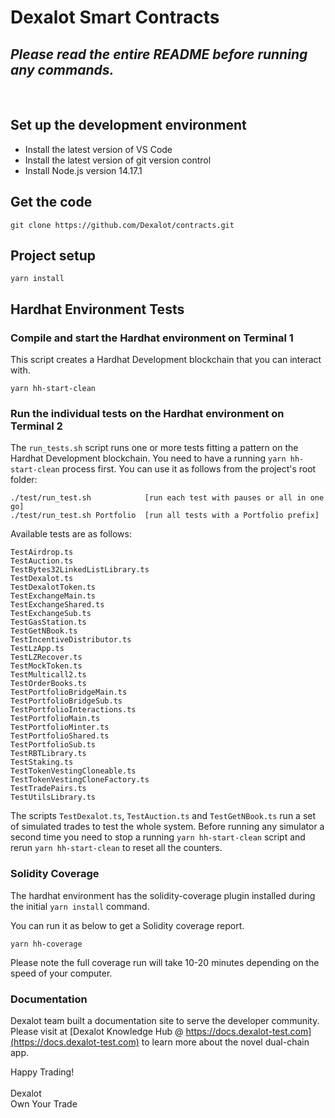 # Dexalot Smart Contracts

## *Please read the entire README before running any commands.*

<br>

## Set up the development environment

- Install the latest version of VS Code
- Install the latest version of git version control
- Install Node.js version 14.17.1

## Get the code

```
git clone https://github.com/Dexalot/contracts.git
```

## Project setup

```
yarn install
```

## Hardhat Environment Tests

### Compile and start the Hardhat environment on Terminal 1

This script creates a Hardhat Development blockchain that you can interact with.

```
yarn hh-start-clean
```

### Run the individual tests on the Hardhat environment on Terminal 2

The `run_tests.sh` script runs one or more tests fitting a pattern on the Hardhat Development blockchain.  You need to have a running ```yarn hh-start-clean``` process first. You can use it as follows from the project's root folder:

```
./test/run_test.sh            [run each test with pauses or all in one go]
./test/run_test.sh Portfolio  [run all tests with a Portfolio prefix]
```

Available tests are as follows:

```
TestAirdrop.ts
TestAuction.ts
TestBytes32LinkedListLibrary.ts
TestDexalot.ts
TestDexalotToken.ts
TestExchangeMain.ts
TestExchangeShared.ts
TestExchangeSub.ts
TestGasStation.ts
TestGetNBook.ts
TestIncentiveDistributor.ts
TestLzApp.ts
TestLZRecover.ts
TestMockToken.ts
TestMulticall2.ts
TestOrderBooks.ts
TestPortfolioBridgeMain.ts
TestPortfolioBridgeSub.ts
TestPortfolioInteractions.ts
TestPortfolioMain.ts
TestPortfolioMinter.ts
TestPortfolioShared.ts
TestPortfolioSub.ts
TestRBTLibrary.ts
TestStaking.ts
TestTokenVestingCloneable.ts
TestTokenVestingCloneFactory.ts
TestTradePairs.ts
TestUtilsLibrary.ts
```

The scripts `TestDexalot.ts`, `TestAuction.ts` and `TestGetNBook.ts` run a set of simulated trades to test the whole system.  Before running any simulator a second time you need to stop a running ```yarn hh-start-clean``` script and rerun ```yarn hh-start-clean``` to reset all the counters.

### Solidity Coverage

The hardhat environment has the solidity-coverage plugin installed during the initial `yarn install` command.

You can run it as below to get a Solidity coverage report.

```
yarn hh-coverage
```

Please note the full coverage run will take 10-20 minutes depending on the speed of your computer.

### Documentation

Dexalot team built a documentation site to serve the developer community.  Please visit at
[Dexalot Knowledge Hub @ https://docs.dexalot-test.com](https://docs.dexalot-test.com) to
learn more about the novel dual-chain app.

Happy Trading! \
\
Dexalot \
Own Your Trade
